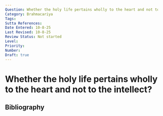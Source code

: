 ```yaml
---
Question: Whether the holy life pertains wholly to the heart and not to the intellect?
Category: Brahmacariya
Tags: 
Sutta References: 
Date Entered: 10-8-25
Last Revised: 10-8-25
Review Status: Not started
Level: 
Priority: 
Number: 
Draft: true
---
```


# Whether the holy life pertains wholly to the heart and not to the intellect?

## Bibliography

<!-- 

Notes:



-->